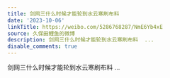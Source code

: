 ```yaml
---
title: 剑网三什么时候才能轮到水云寒刷布料
date: '2023-10-06'
linkTitle: https://weibo.com/5286768287/NmE6Yb4xE
source: 久保田鲤鱼的微博
description: 剑网三什么时候才能轮到水云寒刷布料  ...
disable_comments: true
---
```

剑网三什么时候才能轮到水云寒刷布料  ...